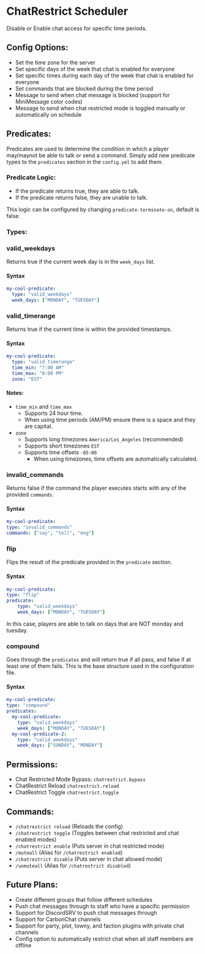 # ChatRestrict Scheduler
Disable or Enable chat access for specific time periods.

## Config Options:

- Set the time zone for the server
- Set specific days of the week that chat is enabled for everyone
- Set specific times during each day of the week that chat is enabled for everyone
- Set commands that are blocked during the time period
- Message to send when chat message is blocked (support for MiniMessage color codes)
- Message to send when chat restricted mode is toggled manually or automatically on schedule

## Predicates:
Predicates are used to determine the condition in which a player may/maynot be able to talk or send a command.
Simply add new predicate types to the ``predicates`` section in the ``config.yml`` to add them.

### Predicate Logic:
- If the predicate returns true, they are able to talk.
- If the predicate returns false, they are unable to talk.

This logic can be configured by changing ``predicate-terminate-on``, default is false.

### Types:

### valid_weekdays
Returns true if the current week day is in the ``week_days`` list.
#### Syntax
```yaml
my-cool-predicate:
  type: "valid_weekdays"
  week_days: ["MONDAY", "TUESDAY"]
```

### valid_timerange
Returns true if the current time is within the provided timestamps. 

#### Syntax
```yaml
my-cool-predicate:
  type: "valid_timerange"
  time_min: "7:00 AM"
  time_max: "8:00 PM"
  zone: "EST"
```
#### Notes:
- ``time_min`` and ``time_max`` 
  - Supports 24 hour time.
  - When using time periods (AM/PM) ensure there is a space and they are capital.
- ``zone``
  - Supports long timezones ``America/Los_Angeles`` (recommended)
  - Supports short timezones ``EST``
  - Supports time offsets ``-05:00``
    - When using timezones, time offsets are automatically calculated.

### invalid_commands
Returns false if the command the player executes starts with any of the provided ``commands``.
#### Syntax
  ```yaml
my-cool-predicate:
  type: "invalid_commands"
  commands: ["say", "tell", "msg"]
```

### flip
Flips the result of the predicate provided in the ``predicate`` section.
#### Syntax
```yaml
my-cool-predicate:
type: "flip"
predicate:
    type: "valid_weekdays"
    week_days: ["MONDAY", "TUESDAY"]
```
In this case, players are able to talk on days that are NOT monday and tuesday.

### compound
Goes through the ``predicates`` and will return true if all pass, and false if at least one of them fails.
This is the base structure used in the configuration file.
#### Syntax
```yaml
my-cool-predicate:
type: "compound"
predicates:
  my-cool-predicate:
    type: "valid_weekdays"
    week_days: ["MONDAY", "TUESDAY"]
  my-cool-predicate-2:
    type: "valid_weekdays"  
    week_days: ["SUNDAY", "MONDAY"]
```

## Permissions:

- Chat Restricted Mode Bypass: `chatrestrict.bypass`
- ChatRestrict Reload `chatrestrict.reload`
- ChatRestrict Toggle `chatrestrict.toggle`

## Commands:

- `/chatrestrict reload` (Reloads the config)
- `/chatrestrict toggle` (Toggles between chat restricted and chat enabled modes)
- `/chatrestrict enable` (Puts server in chat restricted mode)
- `/muteall` (Alias for `/chatrestrict enabled`)
- `/chatrestrict disable` (Puts server in chat allowed mode)
- `/unmuteall` (Alias for `/chatrestrict disabled`)

## Future Plans:

- Create different groups that follow different schedules
- Push chat messages through to staff who have a specific permission
- Support for DiscordSRV to push chat messages through
- Support for CarbonChat channels
- Support for party, plot, towny, and faction plugins with private chat channels
- Config option to automatically restrict chat when all staff members are offline
